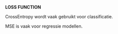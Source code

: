 **LOSS FUNCTION**

CrossEntropy wordt vaak gebruikt voor classificatie.

MSE is vaak voor regressie modellen.